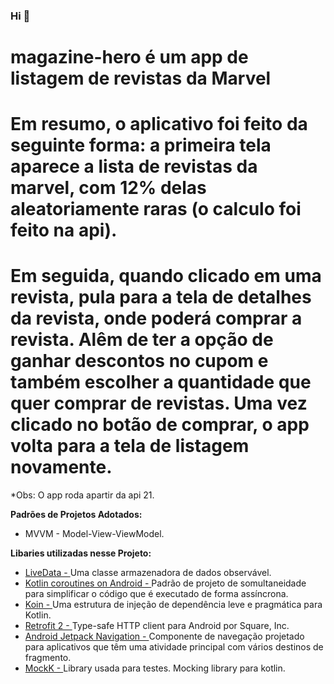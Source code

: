 ### Hi 👋
# magazine-hero é um app de listagem de revistas da Marvel

# Em resumo, o aplicativo foi feito da seguinte forma: a primeira tela aparece a lista de revistas da marvel, com 12% delas aleatoriamente raras (o calculo foi feito na api).
#    Em seguida, quando clicado em uma revista, pula para a tela de detalhes da revista, onde poderá comprar a revista. Alêm de ter a opção de ganhar descontos no cupom e também        escolher a quantidade que quer comprar de revistas. Uma vez clicado no botão de comprar, o app volta para a tela de listagem novamente.  

*Obs: O app roda apartir da api 21.

**Padrões de Projetos Adotados:**
- MVVM - Model-View-ViewModel.

**Libaries utilizadas nesse Projeto:**

- <a href="https://developer.android.com/topic/libraries/architecture/livedata">LiveData - </a> Uma classe armazenadora de dados observável.
- <a href="https://developer.android.com/kotlin/coroutines">Kotlin coroutines on Android - </a> Padrão de projeto de somultaneidade para simplificar o código que é executado de forma assíncrona.
- <a href="https://insert-koin.io/">Koin - </a> Uma estrutura de injeção de dependência leve e pragmática para Kotlin.
- <a href="https://square.github.io/retrofit/">Retrofit 2 - </a> Type-safe HTTP client para Android por Square, Inc.
- <a href="https://developer.android.com/guide/navigation/navigation-getting-started">Android Jetpack Navigation - </a> Componente de navegação projetado para aplicativos que têm uma atividade principal com vários destinos de fragmento.
- <a href="https://mockk.io/ANDROID.html">MockK - </a> Library usada para testes. Mocking library para kotlin.
 
